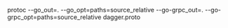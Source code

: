 protoc --go_out=. --go_opt=paths=source_relative --go-grpc_out=. --go-grpc_opt=paths=source_relative dagger.proto